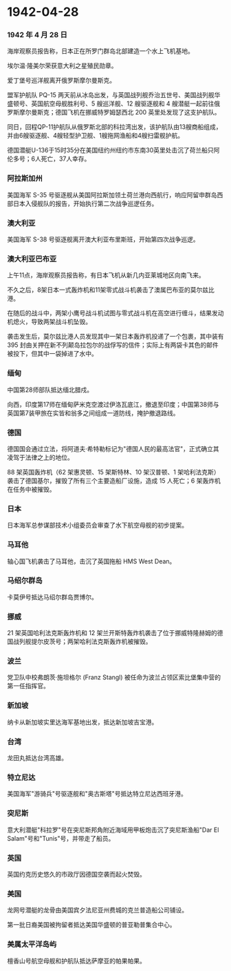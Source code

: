 # 1942-04-28

### 1942 年 4 月 28 日

海岸观察员报告称，日本正在所罗门群岛北部建造一个水上飞机基地。

埃尔温·隆美尔荣获意大利之星殖民勋章。

爱丁堡号巡洋舰离开俄罗斯摩尔曼斯克。

盟军护航队 PQ-15
两天前从冰岛出发，与英国战列舰乔治五世号、美国战列舰华盛顿号、英国航空母舰胜利号、5
艘巡洋舰、12 艘驱逐舰和 4
艘潜艇一起前往俄罗斯摩尔曼斯克；德国飞机在挪威特罗姆瑟西北 200
英里处发现了这支护航队。

同日，回程QP-11护航队从俄罗斯北部的科拉湾出发，该护航队由13艘商船组成，并由6艘驱逐舰、4艘轻型护卫舰、1艘拖网渔船和4艘扫雷舰护航。

德国潜艇U-136于15时35分在美国纽约州纽约市东南30英里处击沉了荷兰船只阿伦多号；6人死亡，37人幸存。

### 阿拉斯加州

美国海军 S-35
号驱逐舰从美国阿拉斯加领土荷兰港向西航行，响应阿留申群岛西部日本入侵舰队的报告，开始执行第二次战争巡逻任务。

### 澳大利亚

美国海军 S-38 号驱逐舰离开澳大利亚布里斯班，开始第四次战争巡逻。

### 澳大利亚巴布亚

上午11点，海岸观察员报告称，有日本飞机从新几内亚莱城地区向南飞来。

不久之后，8架日本一式轰炸机和11架零式战斗机袭击了澳属巴布亚的莫尔兹比港。

在随后的战斗中，两架小鹰号战斗机试图与零式战斗机在高空进行缠斗，结果发动机熄火，导致两架战斗机坠毁。

袭击发生后，莫尔兹比港人员发现其中一架日本轰炸机投递了一个包裹，其中装有
395
封由关押在新不列颠岛拉包尔的战俘写的信件；实际上有两袋卡其色的邮件被投下，但其中一袋掉进了水中。

### 缅甸

中国第28师部队抵达缅北腊戍。

向西，印度第17师在缅甸萨米克空渡过伊洛瓦底江，撤退至印度；中国第38师与英国第7装甲旅在实皆和翁多之间组成一道防线，掩护撤退路线。

### 德国

德国国会通过立法，将阿道夫·希特勒标记为"德国人民的最高法官"，正式确立其凌驾于法律之上的地位。

88 架英国轰炸机（62 架惠灵顿、15 架斯特林、10 架汉普顿、1
架哈利法克斯）袭击了德国基尔，摧毁了所有三个主要造船厂设施，造成 15
人死亡；6 架轰炸机在任务中被摧毁。

### 日本

日本海军总参谋部技术小组委员会审查了水下航空母舰的初步提案。

### 马耳他

轴心国飞机袭击了马耳他，击沉了英国拖船 HMS West Dean。

### 马绍尔群岛

卡莫伊号抵达马绍尔群岛贾博尔。

### 挪威

21 架英国哈利法克斯轰炸机和 12
架兰开斯特轰炸机袭击了位于挪威特隆赫姆的德国战列舰提尔皮茨号；两架哈利法克斯轰炸机被摧毁。

### 波兰

党卫队中校弗朗茨·施坦格尔 (Franz Stangl)
被任命为波兰占领区索比堡集中营的第一任指挥官。

### 新加坡

纳卡从新加坡实里达海军基地出发，抵达新加坡吉宝港。

### 台湾

龙田丸抵达台湾高雄。

### 特立尼达

美国海军"游骑兵"号驱逐舰和"奥古斯塔"号抵达特立尼达西班牙港。

### 突尼斯

意大利潜艇"科拉罗"号在突尼斯邦角附近海域用甲板炮击沉了突尼斯渔船"Dar El
Salam"号和"Tunis"号，并带走了船员。

### 英国

英国约克历史悠久的市政厅因德国空袭而起火焚毁。

### 美国

龙网号潜艇的龙骨由美国宾夕法尼亚州费城的克兰普造船公司铺设。

第一批日裔美国被拘留者抵达美国华盛顿的普亚勒普集合中心。

### 美属太平洋岛屿

檀香山号航空母舰和护航队抵达萨摩亚的帕果帕果。